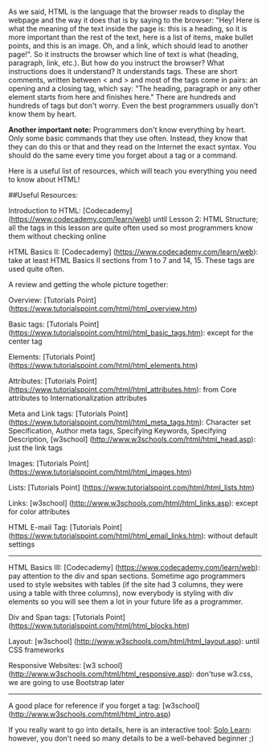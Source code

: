 As we said, HTML is the language that the browser reads to display the webpage and the way it does that is by saying to the browser: "Hey! Here is what the meaning of the text inside the page is: this is a heading, so it is more important than the rest of the text, here is a list of items, make bullet points, and this is an image. Oh, and a link, which should lead to another page!". So it instructs the browser which line of text is what (heading, paragraph, link, etc.). But how do you instruct the browser? What instructions does it understand? It understands tags. These are short comments, written between < and > and most of the tags come in pairs: an opening and a closing tag, which say: "The heading, paragraph or any other element starts from here and finishes here." There are hundreds and hundreds of tags but don't worry. Even the best programmers usually don't know them by heart.

**Another important note:** Programmers don't know everything by heart. Only some basic commands that they use often. Instead, they know that they can do this or that and they read on the Internet the exact syntax. You should do the same every time you forget about a tag or a command. 

Here is a useful list of resources, which will teach you everything you need to know about HTML!

##Useful Resources: 

Introduction to HTML: [Codecademy] (https://www.codecademy.com/learn/web) until Lesson 2: HTML Structure; all the tags in this lesson are quite often used so most programmers know them without checking online

HTML Basics II: [Codecademy] (https://www.codecademy.com/learn/web): take at least HTML Basics II sections from 1 to 7 and 14, 15. These tags are used quite often.

A review and getting the whole picture together: 

Overview: [Tutorials Point] (https://www.tutorialspoint.com/html/html_overview.htm) 

Basic tags: [Tutorials Point] (https://www.tutorialspoint.com/html/html_basic_tags.htm): except for the center tag 

Elements: [Tutorials Point] (https://www.tutorialspoint.com/html/html_elements.htm) 

Attributes: [Tutorials Point] (https://www.tutorialspoint.com/html/html_attributes.htm): from Core attributes to Internationalization attributes 

Meta and Link tags: [Tutorials Point] (https://www.tutorialspoint.com/html/html_meta_tags.htm): Character set Specification, Author meta tags, Specifying Keywords, Specifying Description, [w3school] (http://www.w3schools.com/html/html_head.asp): just the link tags

Images: [Tutorials Point] (https://www.tutorialspoint.com/html/html_images.htm) 

Lists: [Tutorials Point] (https://www.tutorialspoint.com/html/html_lists.htm) 

Links: [w3school] (http://www.w3schools.com/html/html_links.asp): except for color attributes

HTML E-mail Tag: [Tutorials Point] (https://www.tutorialspoint.com/html/html_email_links.htm): without default settings

***

HTML Basics III: [Codecademy] (https://www.codecademy.com/learn/web): pay attention to the div and span sections. Sometime ago programmers used to style websites with tables (if the site had 3 columns, they were using a table with three columns), now everybody is styling with div elements so you will see them a lot in your future life as a programmer.

Div and Span tags: [Tutorials Point] (https://www.tutorialspoint.com/html/html_blocks.htm) 

Layout: [w3school] (http://www.w3schools.com/html/html_layout.asp): until CSS frameworks

Responsive Websites: [w3 school] (http://www.w3schools.com/html/html_responsive.asp): don'tuse w3.css, we are going to use Bootstrap later

***

A good place for reference if you forget a tag: [w3school] (http://www.w3schools.com/html/html_intro.asp)

If you really want to go into details, here is an interactive tool: [Solo Learn](https://www.sololearn.com/Course/HTML/): however, you don't need so many details to be a well-behaved beginner ;) 
